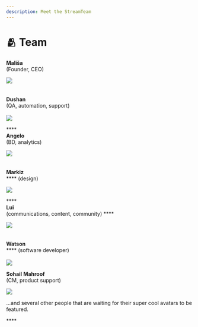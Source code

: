 ```yaml
---
description: Meet the StreamTeam
---
```


# 🫂 Team

&#x20;   **Mališa** \
&#x20;                                                                       (Founder, CEO)                                     &#x20;

&#x20;                                                   ![](../.gitbook/assets/img-streamflow-avatar-ms-91x.jpg)         \
&#x20;   \
\
&#x20;                                                                              **Dushan** \
&#x20;                                                                 (QA, automation, support)        \
&#x20;  \
&#x20;                                                   ![](../.gitbook/assets/img-streamflow-avatar-dk-41x.jpg)  &#x20;

****\
&#x20;                                                                                                **Angelo** \
&#x20;                                                                         (BD, analytics)                                                 &#x20;

&#x20;                                                   ![](../.gitbook/assets/img-streamflow-avatar-ab-51x.jpg)              \
\
&#x20;               \
&#x20;                                                                               **Markiz**\
&#x20;                                                                                              **** (design)

&#x20;                                                   ![](../.gitbook/assets/img-streamflow-avatar-ma-71x.jpg)

****\
&#x20;                                                                                                   **Lui** \
&#x20;                                                   (communications, content, community)              ****      &#x20;

&#x20;                                                   ![](../.gitbook/assets/img-streamflow-avatar-lk-61x.jpg)             \
\
&#x20;\
&#x20;                                                                             **Watson**\
&#x20;                                                                               **** (software developer)                                   \
\
&#x20;                                                   ![](../.gitbook/assets/img-streamflow-avatar-nb-31x.jpeg)



&#x20;                                                                                     **Sohail** **Mahroof**\
&#x20;                                                                 (CM, product support)

&#x20;                                                   ![](<../.gitbook/assets/img-streamflow-avatar-ms-81x (1).jpg>)

...and several other people that are waiting for their super cool avatars to be featured.



&#x20;                                                                                         ****                                                                                         &#x20;
